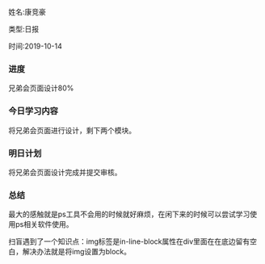 姓名:康竞豪

类型:日报

时间:2019-10-14

### 进度

兄弟会页面设计80%

### 今日学习内容

将兄弟会页面进行设计，剩下两个模块。

### 明日计划

将兄弟会页面设计完成并提交审核。

### 总结

最大的感触就是ps工具不会用的时候就好麻烦，在闲下来的时候可以尝试学习使用ps相关软件使用。

扫盲遇到了一个知识点：img标签是in-line-block属性在div里面在在底边留有空白，解决办法就是将img设置为block。

